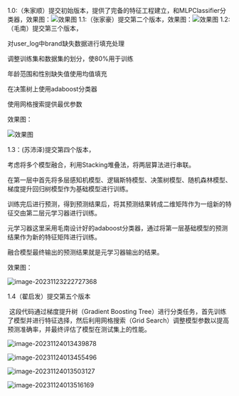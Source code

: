 1.0:（朱家顺）提交初始版本，提供了完备的特征工程建立，和MLPClassifier分类器，效果图：![效果图](../../桌面/yugouWork/img/initial.png)
1.1:（张家豪）提交第二个版本，效果图：![效果图](../../桌面/yugouWork/img/zjh1.jpg)
1.2:（毛南）提交第三个版本，

对user_log中brand缺失数据进行填充处理

调整训练集和数据集的划分，使80%用于训练

年龄范围和性别缺失值使用均值填充

在决策树上使用adaboost分类器

使用网格搜索提供最优参数

效果图：

![效果图](../../桌面/yugouWork/img/mn1.jpg)

1.3：(苏沛泽)提交第四个版本，

考虑将多个模型融合，利用Stacking堆叠法，将两层算法进行串联。

在第一层中首先将多层感知机模型、逻辑斯特模型、决策树模型、随机森林模型、梯度提升回归树模型作为基础模型进行训练。

训练完后进行预测，得到预测结果后，将其预测结果转成二维矩阵作为一组新的特征交由第二层元学习器进行训练。

元学习器这里采用毛南设计好的adaboost分类器，通过将第一层基础模型的预测结果作为新的特征矩阵进行训练。

融合模型最终输出的预测结果就是元学习器输出的结果。

效果图：

![image-20231123222727368](C:\Users\Lenovo\AppData\Roaming\Typora\typora-user-images\image-20231123222727368.png)

1.4（翟启发）提交第五个版本

​	这段代码通过梯度提升树（Gradient Boosting Tree）进行分类任务，首先训练了模型并进行特征选择，然后利用网格搜索（Grid Search）调整模型参数以提高预测准确率，并最终评估了模型在测试集上的性能。

![image-20231124013439878](C:\Users\86166\AppData\Roaming\Typora\typora-user-images\image-20231124013439878.png)

![image-20231124013455496](C:\Users\86166\AppData\Roaming\Typora\typora-user-images\image-20231124013455496.png)

![image-20231124013503127](C:\Users\86166\AppData\Roaming\Typora\typora-user-images\image-20231124013503127.png)

![image-20231124013516169](C:\Users\86166\AppData\Roaming\Typora\typora-user-images\image-20231124013516169.png)
